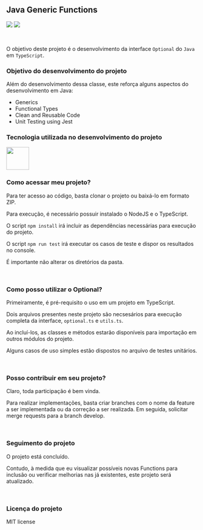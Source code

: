 ## Java Generic Functions

<img src="https://img.shields.io/badge/Status-Concluded-green" /> <img src="https://img.shields.io/badge/Version-1.0.0-green" />

<br>

O objetivo deste projeto é o desenvolvimento da interface `Optional` do `Java` em `TypeScript`.

### Objetivo do desenvolvimento do projeto

Além do desenvolvimento dessa classe, este reforça alguns aspectos do desenvolvimento em Java:

- Generics
- Functional Types
- Clean and Reusable Code
- Unit Testing using Jest

### Tecnologia utilizada no desenvolvimento do projeto

<img src="https://skillicons.dev/icons?i=nodejs" width="60" height="60" />

<br>

### Como acessar meu projeto?

Para ter acesso ao código, basta clonar o projeto ou baixá-lo em formato ZIP.

Para execução, é necessário possuir instalado o NodeJS e o TypeScript.

O script `npm install` irá incluir as dependências necessárias para execução do projeto.

O script `npm run test` irá executar os casos de teste e dispor os resultados no console.

É importante não alterar os diretórios da pasta.

<br>

### Como posso utilizar o Optional?

Primeiramente, é pré-requisito o uso em um projeto em TypeScript.

Dois arquivos presentes neste projeto são necsesários para execução completa da interface, `optional.ts` e `utils.ts`.

Ao incluí-los, as classes e métodos estarão disponíveis para importação em outros módulos do projeto.

Alguns casos de uso simples estão dispostos no arquivo de testes unitários.

<br>

### Posso contribuir em seu projeto?

Claro, toda participação é bem vinda.

Para realizar implementações, basta criar branches com o nome da feature a ser implementada ou da correção a ser realizada. Em seguida, solicitar merge requests para a branch develop.

<br>

### Seguimento do projeto

O projeto está concluído.

Contudo, à medida que eu visualizar possíveis novas Functions para inclusão ou verificar melhorias nas já existentes,
este projeto será atualizado.

<br>

### Licença do projeto

MIT license